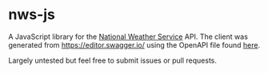 # nws-js

A JavaScript library for the [National Weather Service](https://www.weather.gov/) API. The client was generated from https://editor.swagger.io/ using the OpenAPI file found [here](https://api.weather.gov/openapi.json).

Largely untested but feel free to submit issues or pull requests.
